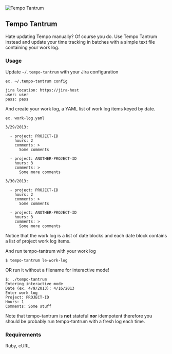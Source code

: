 ![Tempo Tantrum](http://sht.tl/cMa0 "Tempo Tantrum")

## Tempo Tantrum

Hate updating Tempo manually? Of course you do. Use Tempo Tantrum instead and
update your time tracking in batches with a simple text file containing your
work log.

### Usage

Update `~/.tempo-tantrum` with your Jira configuration

`ex. ~/.tempo-tantrum config`


    jira location: https://jira-host
    user: user
    pass: pass


And create your work log, a YAML list of work log items keyed by date.

`ex. work-log.yaml`

    3/29/2013:

      - project: PROJECT-ID
        hours: 2
        comments: >
          Some comments

      - project: ANOTHER-PROJECT-ID
        hours: 3
        comments: >
          Some more comments

    3/30/2013:

      - project: PROJECT-ID
        hours: 2
        comments: >
          Some comments

      - project: ANOTHER-PROJECT-ID
        hours: 3
        comments: >
          Some more comments


Notice that the work log is a list of date blocks and each date block contains
a list of project work log items.

And run tempo-tantrum with your work log

    $ tempo-tantrum le-work-log

OR run it without a filename for interactive mode!

    $: ./tempo-tantrum
    Entering interactive mode
    Date (ex. 4/9/2013): 4/16/2013
    Enter work log
    Project: PROJECT-ID
    Hours: 1
    Comments: Some stuff
      

Note that tempo-tantrum is **not** stateful **nor** idempotent therefore you should
be probably run tempo-tantrum with a fresh log each time.

### Requirements

Ruby, cURL
